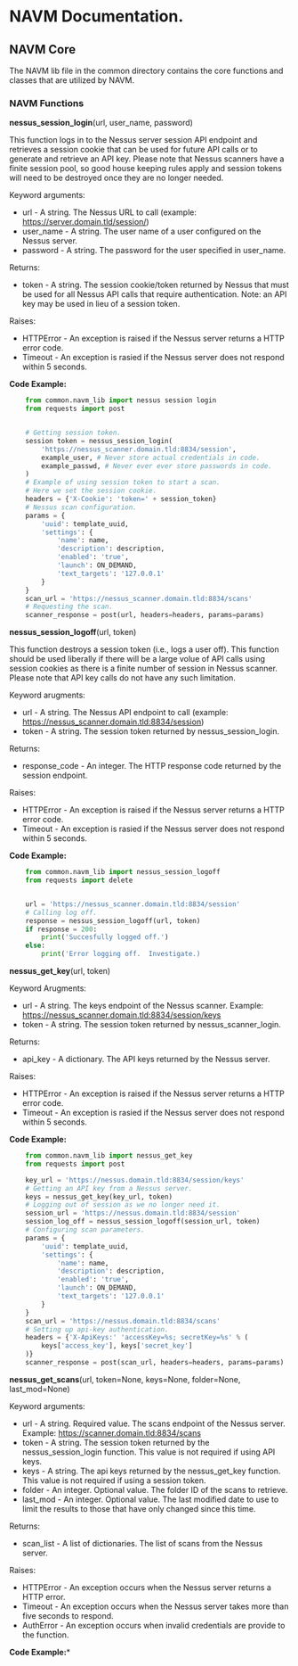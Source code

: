 # NAVM Documentation.

<h2>NAVM Core</H2>

The NAVM lib file in the common directory contains the core functions and classes that are utilized by NAVM.

<h3>NAVM Functions</h3>

**nessus_session_login**(url, user_name, password)

This function logs in to the Nessus server session API endpoint and retrieves a session cookie that can  be used for future API calls or to generate and retrieve an API key.  Please note that Nessus scanners have a finite session pool, so good house keeping rules apply and session tokens will need to be destroyed once they are no longer needed.


Keyword arguments:
* url \- A string.  The Nessus URL to call (example: https://server.domain.tld/session/)
* user_name \- A string.  The user name of a user configured on the Nessus server.
* password \- A string.  The password for the user specified in user_name.

Returns:
* token \- A string.  The session cookie/token returned by Nessus that must be used for all Nessus API calls that require authentication.  Note: an API key may be used in lieu of a session token.

Raises:
* HTTPError \- An exception is raised if the Nessus server returns a HTTP error code.
* Timeout \- An exception is rasied if the Nessus server does not respond within 5 seconds.

**Code Example:**
```python
    from common.navm_lib import nessus session login
    from requests import post


    # Getting session token.
    session token = nessus_session_login(
        'https://nessus_scanner.domain.tld:8834/session',
        example_user, # Never store actual credentials in code.
        example_passwd, # Never ever ever store passwords in code.
    )
    # Example of using session token to start a scan.
    # Here we set the session cookie.
    headers = {'X-Cookie': 'token=' + session_token}
    # Nessus scan configuration.
    params = {
        'uuid': template_uuid,
        'settings': {
            'name': name,
            'description': description,
            'enabled': 'true',
            'launch': ON_DEMAND,
            'text_targets': '127.0.0.1'
        }
    }
    scan_url = 'https://nessus_scanner.domain.tld:8834/scans'
    # Requesting the scan.
    scanner_response = post(url, headers=headers, params=params)
```

**nessus_session_logoff**(url, token)

This function destroys a session token (i.e., logs a user off).  This function should be used liberally if there will be a large volue of API calls using session cookies as there is a finite number of session in Nessus scanner.  Please note that API key calls do not have any such limitation. 

Keyword arugments:
* url \- A string.  The Nessus API endpoint to call (example: https://nessus_scanner.domain.tld:8834/session)
* token \- A string.  The session token returned by nessus_session_login.

Returns:
* response_code \- An integer.  The HTTP response code returned by the session endpoint.

Raises:
* HTTPError \- An exception is raised if the Nessus server returns a HTTP error code.
* Timeout \- An exception is rasied if the Nessus server does not respond within 5 seconds.

**Code Example:**
```python
    from common.navm_lib import nessus_session_logoff
    from requests import delete


    url = 'https://nessus_scanner.domain.tld:8834/session'
    # Calling log off.
    response = nessus_session_logoff(url, token)
    if response = 200:
        print('Succesfully logged off.')
    else:
        print('Error logging off.  Investigate.)
```

**nessus_get_key**(url, token)

Keyword Arugments:
* url \- A string.  The keys endpoint of the Nessus scanner.  Example: https://nessus_scanner.domain.tld:8834/session/keys
* token \- A string.  The session token returned by nessus_scanner_login.

Returns:
* api_key \- A dictionary.  The API keys returned by the Nessus server.

Raises:
* HTTPError \- An exception is raised if the Nessus server returns a HTTP error code.
* Timeout \- An exception is rasied if the Nessus server does not respond within 5 seconds.

**Code Example:**
```python
    from common.navm_lib import nessus_get_key
    from requests import post

    key_url = 'https://nessus.domain.tld:8834/session/keys'
    # Getting an API key from a Nessus server.
    keys = nessus_get_key(key_url, token)
    # Logging out of session as we no longer need it.
    session_url = 'https://nessus.domain.tld:8834/session'
    session_log_off = nessus_session_logoff(session_url, token)
    # Configuring scan parameters.
    params = {
        'uuid': template_uuid,
        'settings': {
            'name': name,
            'description': description,
            'enabled': 'true',
            'launch': ON_DEMAND,
            'text_targets': '127.0.0.1'
        }
    }
    scan_url = 'https://nessus.domain.tld:8834/scans'
    # Setting up api-key authentication.
    headers = {'X-ApiKeys:' 'accessKey=%s; secretKey=%s' % (
        keys['access_key'], keys['secret_key']
    )}
    scanner_response = post(scan_url, headers=headers, params=params)
```

**nessus_get_scans**(url, token=None, keys=None, folder=None, last_mod=None)

Keyword arguments:
* url \- A string.  Required value.  The scans endpoint of the Nessus server. Example: https://scanner.domain.tld:8834/scans
* token \- A string.  The session token returned by the nessus_session_login function.  This value is not required if using API keys.
* keys \- A string.  The api keys returned by the nessus_get_key function.  This value is not required if using a session token.
* folder \- An integer.  Optional value.  The folder ID of the scans to retrieve.
* last_mod \- An integer.  Optional value.  The last modified date to use to limit the results to those that have only changed since this time.

Returns:
* scan_list \- A list of dictionaries.  The list of scans from the Nessus server.

Raises:
* HTTPError \- An exception occurs when the Nessus server returns a HTTP error.
* Timeout \- An exception occurs when the Nessus server takes more than five seconds to respond.
* AuthError \- An exception occurs when invalid credentials are provide to the function.

**Code Example:***
```python
